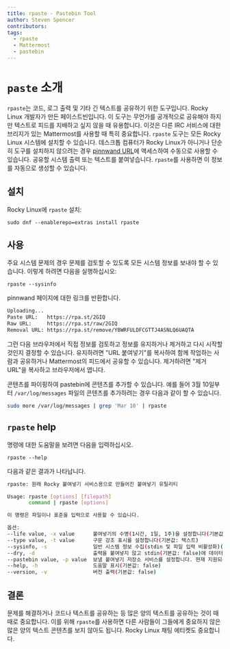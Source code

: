 ```yaml
---
title: rpaste - Pastebin Tool
author: Steven Spencer
contributors:
tags:
  - rpaste
  - Mattermost
  - pastebin
---
```


# `paste` 소개

`rpaste`는 코드, 로그 출력 및 기타 긴 텍스트를 공유하기 위한 도구입니다. Rocky Linux 개발자가 만든 페이스트빈입니다. 이 도구는 무언가를 공개적으로 공유해야 하지만 텍스트로 피드를 지배하고 싶지 않을 때 유용합니다. 이것은 다른 IRC 서비스에 대한 브리지가 있는 Mattermost를 사용할 때 특히 중요합니다. `rpaste` 도구는 모든 Rocky Linux 시스템에 설치할 수 있습니다. 데스크톱 컴퓨터가 Rocky Linux가 아니거나 단순히 도구를 설치하지 않으려는 경우 [pinnwand URL](https://rpa.st)에 액세스하여 수동으로 사용할 수 있습니다. 공유할 시스템 출력 또는 텍스트를 붙여넣습니다. `rpaste`를 사용하면 이 정보를 자동으로 생성할 수 있습니다.

## 설치

Rocky Linux에 `rpaste` 설치:

```
sudo dnf --enablerepo=extras install rpaste
```

## 사용

주요 시스템 문제의 경우 문제를 검토할 수 있도록 모든 시스템 정보를 보내야 할 수 있습니다. 이렇게 하려면 다음을 실행하십시오:

```
rpaste --sysinfo
```

pinnwand 페이지에 대한 링크를 반환합니다.

```bash
Uploading...
Paste URL:   https://rpa.st/2GIQ
Raw URL:     https://rpa.st/raw/2GIQ
Removal URL: https://rpa.st/remove/YBWRFULDFCGTTJ4ASNLQ6UAQTA
```

그런 다음 브라우저에서 직접 정보를 검토하고 정보를 유지하거나 제거하고 다시 시작할 것인지 결정할 수 있습니다. 유지하려면 "URL 붙여넣기"를 복사하여 함께 작업하는 사람과 공유하거나 Mattermost의 피드에서 공유할 수 있습니다. 제거하려면 "제거 URL"을 복사하고 브라우저에서 엽니다.

콘텐츠를 파이핑하여 pastebin에 콘텐츠를 추가할 수 있습니다. 예를 들어 3월 10일부터 `/var/log/messages` 파일의 콘텐츠를 추가하려는 경우 다음과 같이 할 수 있습니다.

```bash
sudo more /var/log/messages | grep 'Mar 10' | rpaste
```

## `rpaste` help

명령에 대한 도움말을 보려면 다음을 입력하십시오.

```
rpaste --help
```

다음과 같은 결과가 나타납니다.

```bash
rpaste: 원래 Rocky 붙여넣기 서비스용으로 만들어진 붙여넣기 유틸리티

Usage: rpaste [options] [filepath]
       command | rpaste [options]

이 명령은 파일이나 표준을 입력으로 사용할 수 있습니다.

옵션:
--life value, -x value      붙여넣기의 수명(1시간, 1일, 1주)을 설정합니다(기본값: 1시간)
--type value, -t value      구문 강조 표시를 설정합니다(기본값: 텍스트)
--sysinfo, -s               일반 시스템 정보 수집(stdin 및 파일 입력 비활성화)(기본값: false)
--dry, -d                   출력을 붙여넣지 않고 stdin(기본값: false)에 데이터를 표시하는 건식 모드를 켭니다.
--pastebin value, -p value  보낼 붙여넣기 저장소 서비스를 설정합니다. 현재 지원되는 항목: rpaste, fpaste(기본값: "rpaste")
--help, -h                  도움말 표시(기본값: false)
--version, -v               버전 출력(기본값: false)
```

## 결론

문제를 해결하거나 코드나 텍스트를 공유하는 등 많은 양의 텍스트를 공유하는 것이 때때로 중요합니다. 이를 위해 `rpaste`를 사용하면 다른 사람들이 그들에게 중요하지 않은 많은 양의 텍스트 콘텐츠를 보지 않아도 됩니다. Rocky Linux 채팅 에티켓도 중요합니다.

